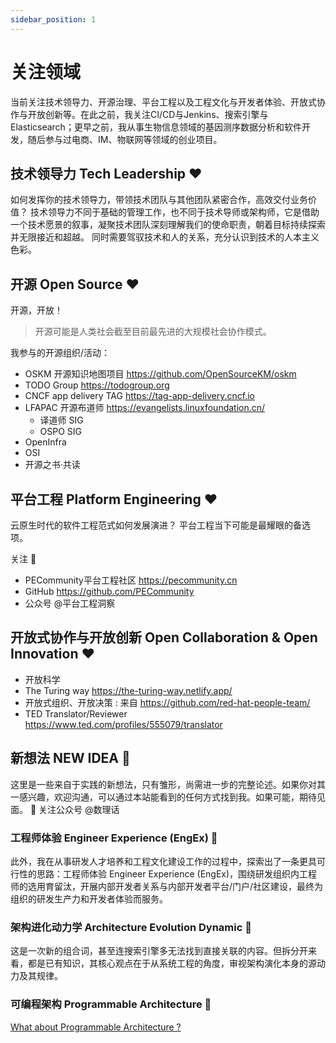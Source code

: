 ```yaml
---
sidebar_position: 1
---
```


# 关注领域

当前关注技术领导力、开源治理、平台工程以及工程文化与开发者体验、开放式协作与开放创新等。在此之前，我关注CI/CD与Jenkins、搜索引擎与Elasticsearch；更早之前，我从事生物信息领域的基因测序数据分析和软件开发，随后参与过电商、IM、物联网等领域的创业项目。

## 技术领导力 Tech Leadership  ❤️

如何发挥你的技术领导力，带领技术团队与其他团队紧密合作，高效交付业务价值？ 技术领导力不同于基础的管理工作，也不同于技术导师或架构师，它是借助一个技术愿景的叙事，凝聚技术团队深刻理解我们的使命职责，朝着目标持续探索并无限接近和超越。
同时需要驾驭技术和人的关系，充分认识到技术的人本主义色彩。

## 开源 Open Source  ❤️

开源，开放！

> 开源可能是人类社会截至目前最先进的大规模社会协作模式。

我参与的开源组织/活动：
- OSKM 开源知识地图项目 https://github.com/OpenSourceKM/oskm
- TODO Group https://todogroup.org 
- CNCF app delivery TAG https://tag-app-delivery.cncf.io 
- LFAPAC 开源布道师 https://evangelists.linuxfoundation.cn/
    - 译道师 SIG
    - OSPO SIG
- OpenInfra 
- OSI 
- 开源之书·共读 

## 平台工程  Platform Engineering ❤️

云原生时代的软件工程范式如何发展演进？ 平台工程当下可能是最耀眼的备选项。

关注 👀
- PECommunity平台工程社区 https://pecommunity.cn
- GitHub https://github.com/PECommunity
- 公众号 @平台工程洞察 


## 开放式协作与开放创新 Open Collaboration & Open Innovation  ❤️

- 开放科学 
- The Turing way https://the-turing-way.netlify.app/ 
- 开放式组织、开放决策 : 来自 https://github.com/red-hat-people-team/ 
- TED Translator/Reviewer https://www.ted.com/profiles/555079/translator 


## 新想法 NEW IDEA   🤔 

这里是一些来自于实践的新想法，只有雏形，尚需进一步的完整论述。如果你对其一感兴趣，欢迎沟通，可以通过本站能看到的任何方式找到我。如果可能，期待见面。 👀 关注公众号 @数理话  

### 工程师体验 Engineer Experience (EngEx)  💙

此外，我在从事研发人才培养和工程文化建设工作的过程中，探索出了一条更具可行性的思路：工程师体验 Engineer Experience (EngEx)，围绕研发组织内工程师的选用育留汰，开展内部开发者关系与内部开发者平台/门户/社区建设，最终为组织的研发生产力和开发者体验而服务。


### 架构进化动力学 Architecture Evolution Dynamic  💙

这是一次新的组合词，甚至连搜索引擎多无法找到直接关联的内容。但拆分开来看，都是已有知识，其核心观点在于从系统工程的角度，审视架构演化本身的源动力及其规律。


### 可编程架构 Programmable Architecture 💙 

[What about Programmable Architecture ?](https://dev.to/node/what-about-programmable-architecture--54cl)

